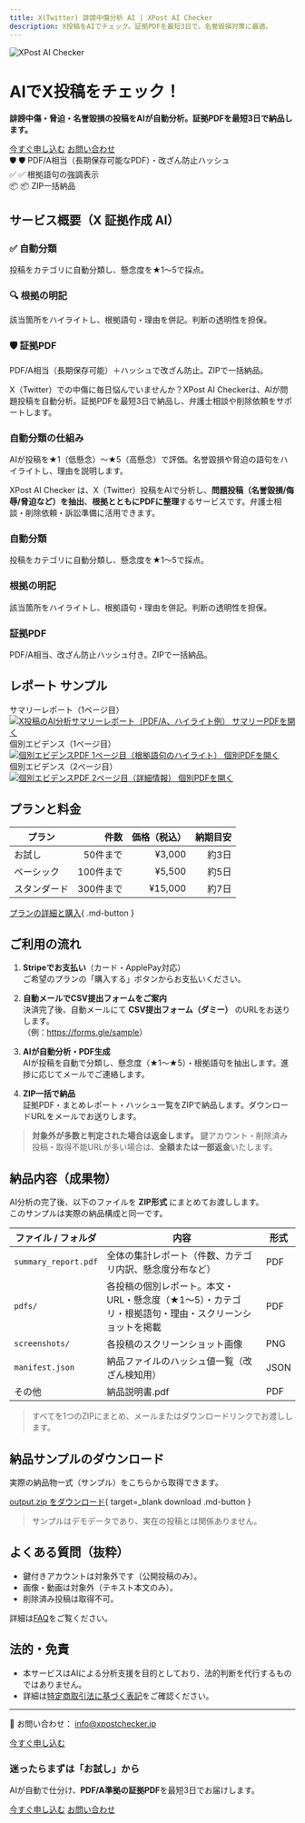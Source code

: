 ```yaml
---
title: X(Twitter) 誹謗中傷分析 AI | XPost AI Checker
description: X投稿をAIでチェック。証拠PDFを最短3日で。名誉毀損対策に最適。
---
```


<div class="hero">
  <img src="logo.png" alt="XPost AI Checker" class="hero__logo" />
  <div class="hero__text">
    <h1>AIでX投稿をチェック！</h1>
    <p class="lead"><strong>誹謗中傷・脅迫・名誉毀損の投稿をAIが自動分析。証拠PDFを最短3日で納品します。</strong></p>
<div class="cta">
  <a href="plans/" class="btn-cta-primary">今すぐ申し込む</a>
  <a href="contact/" class="btn-cta-secondary">お問い合わせ</a>
</div>
    <div class="badges">
      <div class="badge">🛡️ 🛡️ PDF/A相当（長期保存可能なPDF）・改ざん防止ハッシュ</div>
      <div class="badge">✅ ✅ 根拠語句の強調表示</div>
      <div class="badge">📦 📦 ZIP一括納品</div>
    </div>
  </div>
</div>

## サービス概要（X 証拠作成 AI）

<div class="cards service-icons">
  <div class="card">
    <h3>✅ 自動分類</h3>
    <p>投稿をカテゴリに自動分類し、懸念度を★1〜5で採点。</p>
  </div>
  <div class="card">
    <h3>🔍 根拠の明記</h3>
    <p>該当箇所をハイライトし、根拠語句・理由を併記。判断の透明性を担保。</p>
  </div>
  <div class="card">
    <h3>🛡️ 証拠PDF</h3>
    <p>PDF/A相当（長期保存可能）＋ハッシュで改ざん防止。ZIPで一括納品。</p>
  </div>
</div>

X（Twitter）での中傷に毎日悩んでいませんか？XPost AI Checkerは、AIが問題投稿を自動分析。証拠PDFを最短3日で納品し、弁護士相談や削除依頼をサポートします。

### 自動分類の仕組み
AIが投稿を★1（低懸念）〜★5（高懸念）で評価。名誉毀損や脅迫の語句をハイライトし、理由を説明します。


XPost AI Checker は、X（Twitter）投稿をAIで分析し、**問題投稿（名誉毀損/侮辱/脅迫など）を抽出**、**根拠とともにPDFに整理**するサービスです。弁護士相談・削除依頼・訴訟準備に活用できます。

<div class="cards">
  <div class="card">
    <h3>自動分類</h3>
    <p>投稿をカテゴリに自動分類し、懸念度を★1〜5で採点。</p>
  </div>
  <div class="card">
    <h3>根拠の明記</h3>
    <p>該当箇所をハイライトし、根拠語句・理由を併記。判断の透明性を担保。</p>
  </div>
  <div class="card">
    <h3>証拠PDF</h3>
    <p>PDF/A相当、改ざん防止ハッシュ付き。ZIPで一括納品。</p>
  </div>
</div>

## レポート サンプル
<div class="teasers">
  <div class="teaser">
    <div class="caption">サマリーレポート（1ページ目）</div>
    <a href="samples/teaser-summary.png" target="_blank">
      <img src="samples/teaser-summary.png" alt="X投稿のAI分析サマリーレポート（PDF/A、ハイライト例）">
    </a>
    <a href="samples/summary_report.pdf" class="mini" target="_blank">サマリーPDFを開く</a>
  </div>

  <div class="teaser">
    <div class="caption">個別エビデンス（1ページ目）</div>
    <a href="samples/teaser-kobetsu-1.png" target="_blank">
      <img src="samples/teaser-kobetsu-1.png" alt="個別エビデンスPDF 1ページ目（根拠語句のハイライト）">
    </a>
    <a href="samples/kobetsu.pdf" class="mini" target="_blank">個別PDFを開く</a>
  </div>

  <div class="teaser">
    <div class="caption">個別エビデンス（2ページ目）</div>
    <a href="samples/teaser-kobetsu-2.png" target="_blank">
      <img src="samples/teaser-kobetsu-2.png" alt="個別エビデンスPDF 2ページ目（詳細情報）">
    </a>
    <a href="samples/kobetsu.pdf" class="mini" target="_blank">個別PDFを開く</a>
  </div>
</div>


## プランと料金
| プラン | 件数 | 価格（税込） | 納期目安 |
|--------|------:|--------------:|----------:|
| お試し | 50件まで | ¥3,000 | 約3日 |
| ベーシック | 100件まで | ¥5,500 | 約5日 |
| スタンダード | 300件まで | ¥15,000 | 約7日 |

[プランの詳細と購入](plans.md){ .md-button }


## ご利用の流れ

1. **Stripeでお支払い**（カード・ApplePay対応）  
   ご希望のプランの「購入する」ボタンからお支払いください。

2. **自動メールでCSV提出フォームをご案内**  
   決済完了後、自動メールにて **CSV提出フォーム（ダミー）** のURLをお送りします。  
   （例：<https://forms.gle/sample>）

3. **AIが自動分析・PDF生成**  
   AIが投稿を自動で分類し、懸念度（★1〜★5）・根拠語句を抽出します。進捗に応じてメールでご連絡します。

4. **ZIP一括で納品**  
   証拠PDF・まとめレポート・ハッシュ一覧をZIPで納品します。ダウンロードURLをメールでお送りします。

> **対象外が多数と判定された場合は返金します。** 鍵アカウント・削除済み投稿・取得不能URLが多い場合は、**全額または一部返金**いたします。


## 納品内容（成果物）

AI分析の完了後、以下のファイルを **ZIP形式** にまとめてお渡しします。  
このサンプルは実際の納品構成と同一です。

| ファイル / フォルダ | 内容 | 形式 |
|---|---|---|
| `summary_report.pdf` | 全体の集計レポート（件数、カテゴリ内訳、懸念度分布など） | PDF |
| `pdfs/` | 各投稿の個別レポート。本文・URL・懸念度（★1〜5）・カテゴリ・根拠語句・理由・スクリーンショットを掲載 | PDF |
| `screenshots/` | 各投稿のスクリーンショット画像 | PNG |
| `manifest.json` | 納品ファイルのハッシュ値一覧（改ざん検知用） | JSON |
| その他 | 納品説明書.pdf | PDF |

> すべてを1つのZIPにまとめ、メールまたはダウンロードリンクでお渡しします。

## 納品サンプルのダウンロード

実際の納品物一式（サンプル）をこちらから取得できます。

[output.zip をダウンロード](samples/output.zip){ target=_blank download .md-button }

> サンプルはデモデータであり、実在の投稿とは関係ありません。

## よくある質問（抜粋）
- 鍵付きアカウントは対象外です（公開投稿のみ）。  
- 画像・動画は対象外（テキスト本文のみ）。  
- 削除済み投稿は取得不可。  

詳細は[FAQ](faq.md)をご覧ください。

## 法的・免責
- 本サービスはAIによる分析支援を目的としており、法的判断を代行するものではありません。  
- 詳細は[特定商取引法に基づく表記](legal.md)をご確認ください。

---
📩 お問い合わせ： info@xpostchecker.jp
<div class="floating-cta"><a href="plans/" class="btn-cta-primary">今すぐ申し込む</a></div>


<!-- 統一CTAブロック（ページ末尾） -->
<div class="cta-block">
  <h3>迷ったらまずは「お試し」から</h3>
  <p>AIが自動で仕分け、<strong>PDF/A準拠の証拠PDF</strong>を最短3日でお届けします。</p>
  <div class="cta">
    <a href="plans/" class="btn-cta-primary">今すぐ申し込む</a>
    <a href="contact/" class="btn-cta-secondary">お問い合わせ</a>
  </div>
</div>
